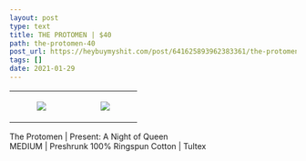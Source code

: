 ```yaml
---
layout: post
type: text
title: THE PROTOMEN | $40
path: the-protomen-40
post_url: https://heybuymyshit.com/post/641625893962383361/the-protomen-40
tags: []
date: 2021-01-29
---
```




<table style="width:100%;"><tr><td style="vertical-align:top;">
      <figure class="tmblr-full" data-orig-height="2048" data-orig-width="1365" data-orig-src="https://concertshirts.netlify.app/shirts/0527/0527-01.jpg"><img src="https://64.media.tumblr.com/586fdb82a2ae8d01a0c19f15570ee5c5/070901e307e36315-27/s540x810/5aaf7f319901f7fd2aa0dc0feab3936e573294fe.jpg" data-orig-height="2048" data-orig-width="1365" data-orig-src="https://concertshirts.netlify.app/shirts/0527/0527-01.jpg"/></figure></td>
    <td style="vertical-align:top;">
      <figure class="tmblr-full" data-orig-height="2048" data-orig-width="1365" data-orig-src="https://concertshirts.netlify.app/shirts/0527/0527-02.jpg"><img src="https://64.media.tumblr.com/f83fc19fa942cb88afa05eaf4a6fe566/070901e307e36315-16/s540x810/8c966debd62e10e35edef73c87e6f2c9db879a7e.jpg" data-orig-height="2048" data-orig-width="1365" data-orig-src="https://concertshirts.netlify.app/shirts/0527/0527-02.jpg"/></figure></td>
  </tr></table><p>
  The Protomen | Present: A Night of Queen<br/>MEDIUM | Preshrunk 100% Ringspun Cotton | Tultex
</p>
